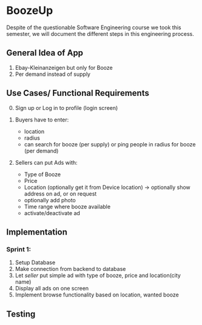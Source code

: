 # BoozeUp
Despite of the questionable Software Engineering course we took this semester, we will document the different steps in this engineering process.

## General Idea of App
1. Ebay-Kleinanzeigen but only for Booze
2. Per demand instead of supply

## Use Cases/ Functional Requirements

0. Sign up or Log in to profile (login screen)
1. Buyers have to enter:
    - location
    - radius
    - can search for booze (per supply) or ping people in radius for booze (per demand)

4. Sellers can put Ads with:
    - Type of Booze
    - Price
    - Location (optionally get it from Device location)
    -> optionally show address on ad, or on request
    - optionally add photo
    - Time range where booze available
    - activate/deactivate ad

## Implementation

### Sprint 1:
1. Setup Database
2. Make connection from backend to database
3. Let *seller* put simple ad with type of booze, price and location(city name)
4. Display all ads on one screen
5. Implement browse functionality based on location, wanted booze
## Testing
